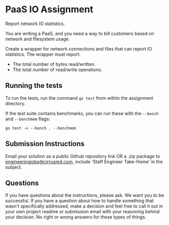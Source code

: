 # PaaS IO Assignment

Report network IO statistics.

You are writing a PaaS, and you need a way to bill customers based
on network and filesystem usage.

Create a wrapper for network connections and files that can report IO
statistics. The wrapper must report:

- The total number of bytes read/written.
- The total number of read/write operations.

## Running the tests

To run the tests, run the command `go test` from within the assignment directory.

If the test suite contains benchmarks, you can run these with the `--bench` and `--benchmem`
flags:

    go test -v --bench . --benchmem

## Submission Instructions
Email your solution as a public Github repository link OR a .zip package to engineeringjobs@cirrusmd.com, include 'Staff Engineer Take-Home' in the subject.

## Questions

If you have questions about the instructions, please ask. We want you to be successful. If you have a question about how
to handle something that wasn't specifically addressed, make a decision and feel free to call it out in your own project
readme or submission email with your reasoning behind your decision. No right or wrong answers for these types of things.
